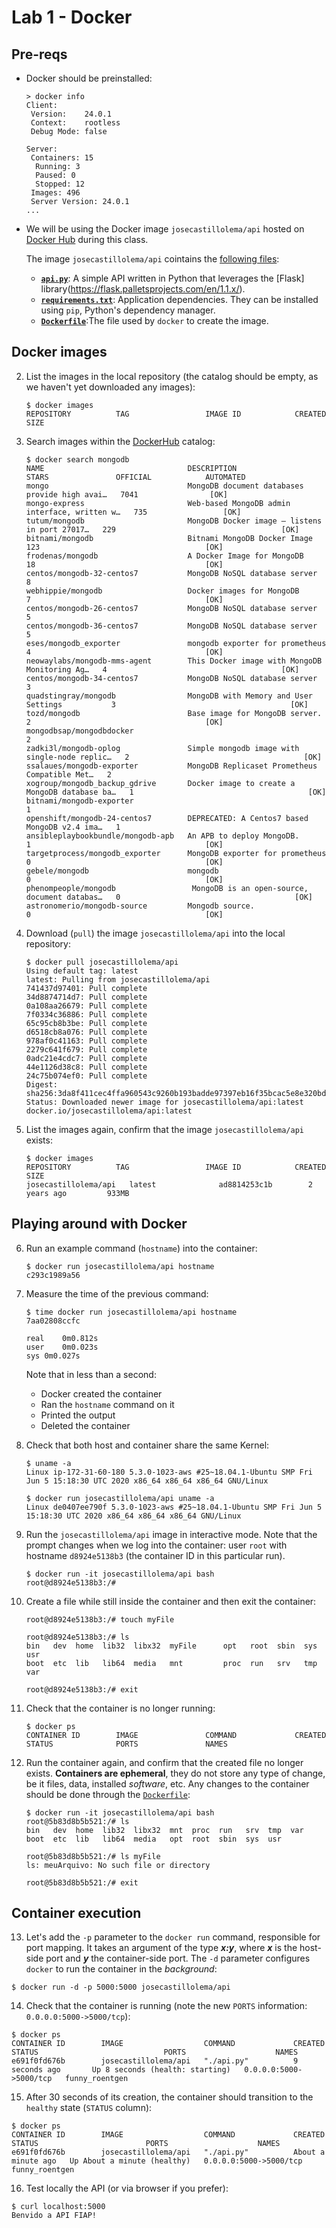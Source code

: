 # Lab 1 - Docker


## Pre-reqs

- Docker should be preinstalled:
   ```
   > docker info
   Client:
    Version:    24.0.1
    Context:    rootless
    Debug Mode: false
   
   Server:
    Containers: 15
     Running: 3
     Paused: 0
     Stopped: 12
    Images: 496
    Server Version: 24.0.1
   ...
   ```

- We will be using the Docker image `josecastillolema/api` hosted on [Docker Hub](https://hub.docker.com/r/josecastillolema/api) during this class.

  The image `josecastillolema/api` cointains the [following files](lab01-docker):
   - [**`api.py`**](lab01-docker/api.py): A simple API written in Python that leverages the [Flask] library(https://flask.palletsprojects.com/en/1.1.x/).
   - [**`requirements.txt`**](lab01-docker/requirements.txt): Application dependencies. They can be installed using `pip`, Python's dependency manager.
   - [**`Dockerfile`**](lab01-docker/Dockerfile): ​The file used by `docker` to create the image.
 
## Docker images

2. List the images in the local repository (the catalog should be empty, as we haven't yet downloaded any images):
    ```
    $ docker images
    REPOSITORY          TAG                 IMAGE ID            CREATED             SIZE
    ```
    
3. Search images within the [DockerHub](https://hub.docker.com/) catalog:
    ```
    $ docker search mongodb
    NAME                                DESCRIPTION                                     STARS               OFFICIAL            AUTOMATED
    mongo                               MongoDB document databases provide high avai…   7041                [OK]                
    mongo-express                       Web-based MongoDB admin interface, written w…   735                 [OK]                
    tutum/mongodb                       MongoDB Docker image – listens in port 27017…   229                                     [OK]
    bitnami/mongodb                     Bitnami MongoDB Docker Image                    123                                     [OK]
    frodenas/mongodb                    A Docker Image for MongoDB                      18                                      [OK]
    centos/mongodb-32-centos7           MongoDB NoSQL database server                   8                                       
    webhippie/mongodb                   Docker images for MongoDB                       7                                       [OK]
    centos/mongodb-26-centos7           MongoDB NoSQL database server                   5                                       
    centos/mongodb-36-centos7           MongoDB NoSQL database server                   5                                       
    eses/mongodb_exporter               mongodb exporter for prometheus                 4                                       [OK]
    neowaylabs/mongodb-mms-agent        This Docker image with MongoDB Monitoring Ag…   4                                       [OK]
    centos/mongodb-34-centos7           MongoDB NoSQL database server                   3                                       
    quadstingray/mongodb                MongoDB with Memory and User Settings           3                                       [OK]
    tozd/mongodb                        Base image for MongoDB server.                  2                                       [OK]
    mongodbsap/mongodbdocker                                                            2                                       
    zadki3l/mongodb-oplog               Simple mongodb image with single-node replic…   2                                       [OK]
    ssalaues/mongodb-exporter           MongoDB Replicaset Prometheus Compatible Met…   2                                       
    xogroup/mongodb_backup_gdrive       Docker image to create a MongoDB database ba…   1                                       [OK]
    bitnami/mongodb-exporter                                                            1                                       
    openshift/mongodb-24-centos7        DEPRECATED: A Centos7 based MongoDB v2.4 ima…   1                                       
    ansibleplaybookbundle/mongodb-apb   An APB to deploy MongoDB.                       1                                       [OK]
    targetprocess/mongodb_exporter      MongoDB exporter for prometheus                 0                                       [OK]
    gebele/mongodb                      mongodb                                         0                                       [OK]
    phenompeople/mongodb                 MongoDB is an open-source, document databas…   0                                       [OK]
    astronomerio/mongodb-source         Mongodb source.                                 0                                       [OK]
    ```
 
4. Download (`pull`) the image `josecastillolema/api` into the local repository:
    ```
    $ docker pull josecastillolema/api
    Using default tag: latest
    latest: Pulling from josecastillolema/api
    741437d97401: Pull complete 
    34d8874714d7: Pull complete 
    0a108aa26679: Pull complete 
    7f0334c36886: Pull complete 
    65c95cb8b3be: Pull complete 
    d6518cb8a076: Pull complete 
    978af0c41163: Pull complete 
    2279c641f679: Pull complete 
    0adc21e4cdc7: Pull complete 
    44e1126d38c8: Pull complete 
    24c75b074ef0: Pull complete 
    Digest: sha256:3da8f411cec4ffa960543c9260b193badde97397eb16f35bcac5e8e320bd5393
    Status: Downloaded newer image for josecastillolema/api:latest
    docker.io/josecastillolema/api:latest
    ```
    
5. List the images again, confirm that the image `josecastillolema/api` exists:
    ```
    $ docker images
    REPOSITORY          TAG                 IMAGE ID            CREATED             SIZE
    josecastillolema/api   latest              ad8814253c1b        2 years ago         933MB
    ```

## Playing around with Docker

6. Run an example command (`hostname`) into the container:
    ```
    $ docker run josecastillolema/api hostname
    c293c1989a56
    ```

7. Measure the time of the previous command:
    ```
    $ time docker run josecastillolema/api hostname
    7aa02808ccfc

    real	0m0.812s
    user	0m0.023s
    sys	0m0.027s
    ```
    Note that in less than a second:
     - Docker created the container
     - Ran the `hostname` command on it
     - Printed the output
     - Deleted the container
    
8. Check that both host and container share the same Kernel:
    ```
    $ uname -a
    Linux ip-172-31-60-180 5.3.0-1023-aws #25~18.04.1-Ubuntu SMP Fri Jun 5 15:18:30 UTC 2020 x86_64 x86_64 x86_64 GNU/Linux

    $ docker run josecastillolema/api uname -a
    Linux de0407ee790f 5.3.0-1023-aws #25~18.04.1-Ubuntu SMP Fri Jun 5 15:18:30 UTC 2020 x86_64 x86_64 x86_64 GNU/Linux
    ```

9. Run the `josecastillolema/api` image in interactive mode. Note that the prompt changes when we log into the container: user `root` with hostname `d8924e5138b3` (the container ID in this particular run).
    ```
    $ docker run -it josecastillolema/api bash
    root@d8924e5138b3:/#
    ```

10. Create a file while still inside the container and then exit the container:
    ```
    root@d8924e5138b3:/# touch myFile
    
    root@d8924e5138b3:/# ls
    bin   dev  home  lib32  libx32  myFile      opt   root  sbin  sys  usr
    boot  etc  lib   lib64  media   mnt         proc  run   srv   tmp  var

    root@d8924e5138b3:/# exit
    ```
    
11. Check that the container is no longer running:
    ```
    $ docker ps
    CONTAINER ID        IMAGE               COMMAND             CREATED             STATUS              PORTS               NAMES
    ```
    
12. Run the container again, and confirm that the created file no longer exists. **Containers are ephemeral**, they do not store any type of change, be it files, data, installed *software*, etc. Any changes to the container should be done through the [`Dockerfile`](lab01-docker/Dockerfile):
    ```
    $ docker run -it josecastillolema/api bash
    root@5b83d8b5b521:/# ls
    bin   dev  home  lib32  libx32  mnt  proc  run   srv  tmp  var
    boot  etc  lib   lib64  media   opt  root  sbin  sys  usr

    root@5b83d8b5b521:/# ls myFile
    ls: meuArquivo: No such file or directory
    
    root@5b83d8b5b521:/# exit
    ```

## Container execution

13. Let's add the `-p` parameter to the `docker run` command, responsible for port mapping. It takes an argument of the type ***x:y***, where ***x*** is the host-side port and ***y*** the container-side port. The `-d` parameter configures `docker` to run the container in the *background*:
   ```
   $ docker run -d -p 5000:5000 josecastillolema/api
   ```

14. Check that the container is running (note the new `PORTS` information: `0.0.0.0:5000->5000/tcp`):
   ```
   $ docker ps
   CONTAINER ID        IMAGE                  COMMAND             CREATED             STATUS                            PORTS                    NAMES
   e691f0fd676b        josecastillolema/api   "./api.py"          9 seconds ago       Up 8 seconds (health: starting)   0.0.0.0:5000->5000/tcp   funny_roentgen
   ```
   
15. After 30 seconds of its creation, the container should transition to the `healthy` state (`STATUS` column):
   ```
   $ docker ps
   CONTAINER ID        IMAGE                  COMMAND             CREATED              STATUS                        PORTS                    NAMES
   e691f0fd676b        josecastillolema/api   "./api.py"          About a minute ago   Up About a minute (healthy)   0.0.0.0:5000->5000/tcp   funny_roentgen
   ```
   
16. Test locally the API (or via browser if you prefer):
   ```
   $ curl localhost:5000
   Benvido a API FIAP!
   ```
